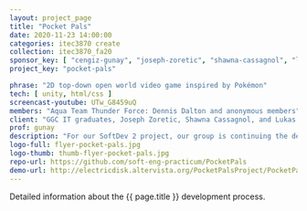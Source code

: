 ```yaml
---
layout: project_page
title: "Pocket Pals"
date: 2020-11-23 14:00:00
categories: itec3870 create
collection: itec3870_fa20
sponsor_key: [ "cengiz-gunay", "joseph-zoretic", "shawna-cassagnol", "lukas-walsh" ]
project_key: "pocket-pals"

phrase: "2D top-down open world video game inspired by Pokémon"
tech: [ unity, html/css ]
screencast-youtube: UTw_G8459uQ
members: "Aqua Team Thunder Force: Dennis Dalton and anonymous members"
client: "GGC IT graduates, Joseph Zoretic, Shawna Cassagnol, and Lukas Walsh"
prof: gunay
description: "For our SoftDev 2 project, our group is continuing the development for the Unity application Pocket Pals. Pocket Pals is a 2D top-down open world video Game (similar to Pokémon). The user will be able to walk around and explore the world, battle and catch Pocket Pals, interact with characters in the world and battle other Pocket Pal Trainers, collect and use items, and more."
logo-full: flyer-pocket-pals.jpg
logo-thumb: thumb-flyer-pocket-pals.jpg
repo-url: https://github.com/soft-eng-practicum/PocketPals
demo-url: http://electricdisk.altervista.org/PocketPalsProject/PocketPals.html
---
```


Detailed information about the {{ page.title }} development process.

<!-- lightgallery -->
<script src="https://code.jquery.com/jquery-2.2.4.min.js"></script>
<script src="https://cdn.jsdelivr.net/lightgallery/1.3.7/js/lightgallery.min.js"></script>
<script src="https://cdn.jsdelivr.net/g/lg-zoom"></script>

<script type="text/javascript">
    $(document).ready(function() {
    $("body").lightGallery({
    zoom: true,
    selector: 'a#lightgallery',
    selectWithin: 'body'
    });
    });
</script>

[ggc]: http://www.ggc.edu
[gunay-ggc]: http://www.ggc.edu/about-ggc/directory/cengiz-gunay
[doloc-ggc]: http://www.ggc.edu/about-ggc/directory/anca-doloc-mihu
